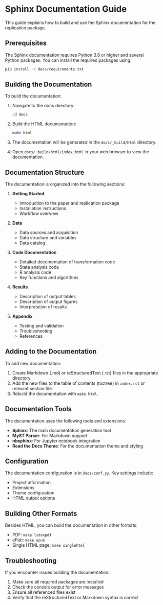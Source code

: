 # Sphinx Documentation Guide

This guide explains how to build and use the Sphinx documentation for the replication package.

## Prerequisites

The Sphinx documentation requires Python 3.8 or higher and several Python packages. You can install the required packages using:

```bash
pip install -r docs/requirements.txt
```

## Building the Documentation

To build the documentation:

1. Navigate to the docs directory:
   ```bash
   cd docs
   ```

2. Build the HTML documentation:
   ```bash
   make html
   ```

3. The documentation will be generated in the `docs/_build/html` directory.

4. Open `docs/_build/html/index.html` in your web browser to view the documentation.

## Documentation Structure

The documentation is organized into the following sections:

1. **Getting Started**
   - Introduction to the paper and replication package
   - Installation instructions
   - Workflow overview

2. **Data**
   - Data sources and acquisition
   - Data structure and variables
   - Data catalog

3. **Code Documentation**
   - Detailed documentation of transformation code
   - Stata analysis code
   - R analysis code
   - Key functions and algorithms

4. **Results**
   - Description of output tables
   - Description of output figures
   - Interpretation of results

5. **Appendix**
   - Testing and validation
   - Troubleshooting
   - References

## Adding to the Documentation

To add new documentation:

1. Create Markdown (.md) or reStructuredText (.rst) files in the appropriate directory.
2. Add the new files to the table of contents (toctree) in `index.rst` or relevant section file.
3. Rebuild the documentation with `make html`.

## Documentation Tools

The documentation uses the following tools and extensions:

- **Sphinx**: The main documentation generation tool
- **MyST Parser**: For Markdown support
- **nbsphinx**: For Jupyter notebook integration
- **Read the Docs Theme**: For the documentation theme and styling

## Configuration

The documentation configuration is in `docs/conf.py`. Key settings include:

- Project information
- Extensions
- Theme configuration
- HTML output options

## Building Other Formats

Besides HTML, you can build the documentation in other formats:

- PDF: `make latexpdf`
- ePub: `make epub`
- Single HTML page: `make singlehtml`

## Troubleshooting

If you encounter issues building the documentation:

1. Make sure all required packages are installed
2. Check the console output for error messages
3. Ensure all referenced files exist
4. Verify that the reStructuredText or Markdown syntax is correct